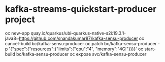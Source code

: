 # kafka-streams-quickstart-producer project
oc new-app quay.io/quarkus/ubi-quarkus-native-s2i:19.3.1-java8~https://github.com/snandakumar87/kafka-sensu-producer
oc cancel-build bc/kafka-sensu-producer
oc patch bc/kafka-sensu-producer -p '{"spec":{"resources":{"limits":{"cpu":"4", "memory":"4Gi"}}}}'
oc start-build bc/kafka-sensu-producer
oc expose svc/kafka-sensu-producer
